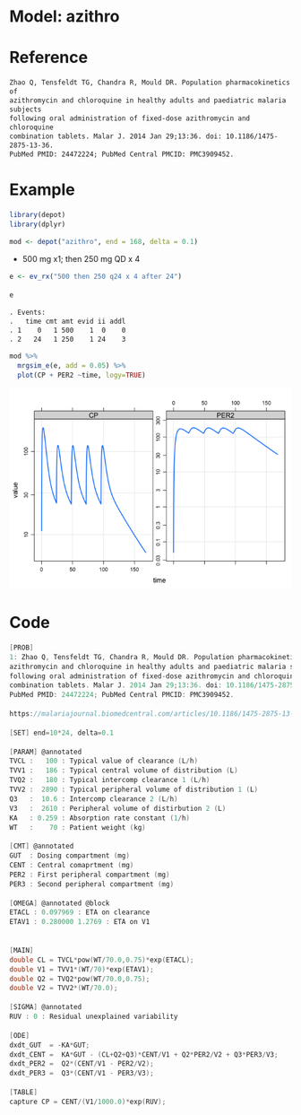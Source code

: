 Model: azithro
================

# Reference

    Zhao Q, Tensfeldt TG, Chandra R, Mould DR. Population pharmacokinetics of
    azithromycin and chloroquine in healthy adults and paediatric malaria subjects
    following oral administration of fixed-dose azithromycin and chloroquine
    combination tablets. Malar J. 2014 Jan 29;13:36. doi: 10.1186/1475-2875-13-36.
    PubMed PMID: 24472224; PubMed Central PMCID: PMC3909452.

# Example

``` r
library(depot)
library(dplyr)
```

``` r
mod <- depot("azithro", end = 168, delta = 0.1)
```

  - 500 mg x1; then 250 mg QD x 4

<!-- end list -->

``` r
e <- ev_rx("500 then 250 q24 x 4 after 24")

e
```

    . Events:
    .   time cmt amt evid ii addl
    . 1    0   1 500    1  0    0
    . 2   24   1 250    1 24    3

``` r
mod %>% 
  mrgsim_e(e, add = 0.05) %>% 
  plot(CP + PER2 ~time, logy=TRUE)
```

![](azithro_files/figure-gfm/unnamed-chunk-4-1.png)<!-- -->

# Code

``` c
[PROB]
1: Zhao Q, Tensfeldt TG, Chandra R, Mould DR. Population pharmacokinetics of
azithromycin and chloroquine in healthy adults and paediatric malaria subjects
following oral administration of fixed-dose azithromycin and chloroquine
combination tablets. Malar J. 2014 Jan 29;13:36. doi: 10.1186/1475-2875-13-36.
PubMed PMID: 24472224; PubMed Central PMCID: PMC3909452.

https://malariajournal.biomedcentral.com/articles/10.1186/1475-2875-13-36

[SET] end=10*24, delta=0.1

[PARAM] @annotated
TVCL :   100 : Typical value of clearance (L/h)
TVV1 :   186 : Typical central volume of distribution (L)
TVQ2 :   180 : Typical intercomp clearance 1 (L/h)
TVV2 :  2890 : Typical peripheral volume of distribution 1 (L)
Q3   :  10.6 : Intercomp clearance 2 (L/h)
V3   :  2610 : Peripheral volume of distirbution 2 (L)
KA   : 0.259 : Absorption rate constant (1/h)
WT   :    70 : Patient weight (kg)

[CMT] @annotated
GUT  : Dosing compartment (mg)
CENT : Central comaprtment (mg)
PER2 : First peripheral compartment (mg)
PER3 : Second peripheral compartment (mg)
  
[OMEGA] @annotated @block
ETACL : 0.097969 : ETA on clearance
ETAV1 : 0.280000 1.2769 : ETA on V1


[MAIN]
double CL = TVCL*pow(WT/70.0,0.75)*exp(ETACL);
double V1 = TVV1*(WT/70)*exp(ETAV1);
double Q2 = TVQ2*pow(WT/70.0,0.75);
double V2 = TVV2*(WT/70.0);

[SIGMA] @annotated
RUV : 0 : Residual unexplained variability

[ODE]
dxdt_GUT  = -KA*GUT;
dxdt_CENT =  KA*GUT - (CL+Q2+Q3)*CENT/V1 + Q2*PER2/V2 + Q3*PER3/V3;
dxdt_PER2 =  Q2*(CENT/V1 - PER2/V2);
dxdt_PER3 =  Q3*(CENT/V1 - PER3/V3);

[TABLE]
capture CP = CENT/(V1/1000.0)*exp(RUV);
```
